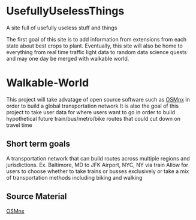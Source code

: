 # UsefullyUselessThings
A site full of usefully useless stuff and things

The first goal of this site is to add information from extensions from each state about best crops to plant. 
Eventually, this site will also be home to everything from real time traffic light data to random data science quests and may one day be merged with walkable world.

# Walkable-World

This project will take advatage of open source software such as [OSMnx](https://geoffboeing.com/2016/11/osmnx-python-street-networks/) in order to build a global transportation network
It is also the goal of this project to take user data for where users want to go in order to build hypothetical future train/bus/metro/bike routes that could cut down on travel time

## Short term goals

A transportation network that can build routes across multiple regions and jurisdictions. Ex. Baltimore, MD to JFK Airport, NYC, NY via train
Allow for users to choose whether to take trains or busses exclusively or take a mix of transportation methods including biking and walking

## Source Material
[OSMnx](https://github.com/gboeing/osmnx)
